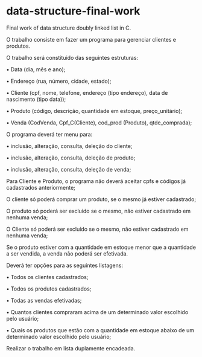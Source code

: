 # data-structure-final-work
Final work of data structure doubly linked list in C.

O trabalho consiste em fazer um programa para gerenciar clientes e produtos.

O trabalho será constituido das seguintes estruturas:

• Data (dia, mês e ano);

• Endereço (rua, número, cidade, estado);

• Cliente (cpf, nome, telefone, endereço (tipo endereço), data de nascimento (tipo
data));

• Produto (código, descrição, quantidade em estoque, preço_unitário);

• Venda (CodVenda, Cpf_C(Cliente), cod_prod (Produto), qtde_comprada);

O programa deverá ter menu para:

• inclusão, alteração, consulta, deleção do cliente;

• inclusão, alteração, consulta, deleção de produto;

• inclusão, alteração, consulta, deleção de venda;

Para Cliente e Produto, o programa não deverá aceitar cpfs e códigos já cadastrados
anteriormente;

O cliente só poderá comprar um produto, se o mesmo já estiver cadastrado;

O produto só poderá ser excluído se o mesmo, não estiver cadastrado em nenhuma venda;

O Cliente só poderá ser excluído se o mesmo, não estiver cadastrado em nenhuma venda;

Se o produto estiver com a quantidade em estoque menor que a quantidade a ser vendida, a
venda não poderá ser efetivada.

Deverá ter opções para as seguintes listagens:

• Todos os clientes cadastrados;

• Todos os produtos cadastrados;

• Todas as vendas efetivadas;

• Quantos clientes compraram acima de um determinado valor escolhido pelo usuário;

• Quais os produtos que estão com a quantidade em estoque abaixo de um
determinado valor escolhido pelo usuário;

Realizar o trabalho em lista duplamente encadeada.
